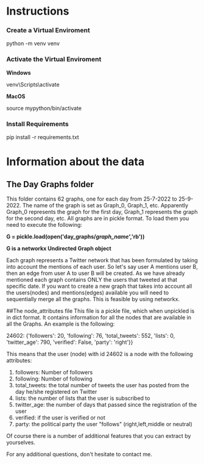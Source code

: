 # Instructions

### Create a Virtual Enviroment
python -m venv venv

### Activate the Virtual Enviroment
**Windows** 

venv\Scripts\activate

**MacOS**

source mypython/bin/activate

### Install Requirements

pip install -r requirements.txt

# Information about the data

## The Day Graphs folder
This folder contains 62 graphs, one for each day from 25-7-2022 to 25-9-2022. The name of the graph is set as Graph_0, Graph_1, etc. 
Apparently Graph_0 represents the graph for the first day, Graph_1 represents the graph for the second day, etc. 
All graphs are in pickle format. To load them you need to execute the following:

**G = pickle.load(open('day_graphs/_graph_name_','rb'))**

**G is a networkx Undirected Graph object**

Each graph represents a Twitter network that has been formulated by taking into account the mentions of each user. 
So let's say user A mentions user B, then an edge from user A to user B will be created. As we have already mentioned each graph 
contains ONLY the users that tweeted at that specific date. If you want to create a new graph that takes into account all the users(nodes) and mentions(edges) available 
you will need to sequentially merge all the graphs. This is feasible by using networkx.   

##The node_attributes file
This file is a pickle file, which when unpickled is in dict format. It contains information for all the nodes that are available in all the Graphs. 
An example is the following:

24602: {'followers': 20, 'following': 76, 'total_tweets': 552, 'lists': 0, 'twitter_age': 790, 'verified': False, 'party': 'right'}}

This means that the user (node) with id 24602 is a node with the following attributes:
1. followers: Number of followers
2. following: Number of following 
3. total_tweets: the total number of tweets the user has posted from the day he/she registered on Twitter
4. lists: the number of lists that the user is subscribed to
5. twitter_age: the number of days that passed since the registration of the user 
6. verified: if the user is verified or not
7. party: the political party the user "follows" (right,left,middle or neutral)

Of course there is a number of additional features that you can extract by yourselves. 

For any additional questions, don't hesitate to contact me. 
